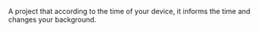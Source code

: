 A project that according to the time of your device, it informs the time and changes your background.
